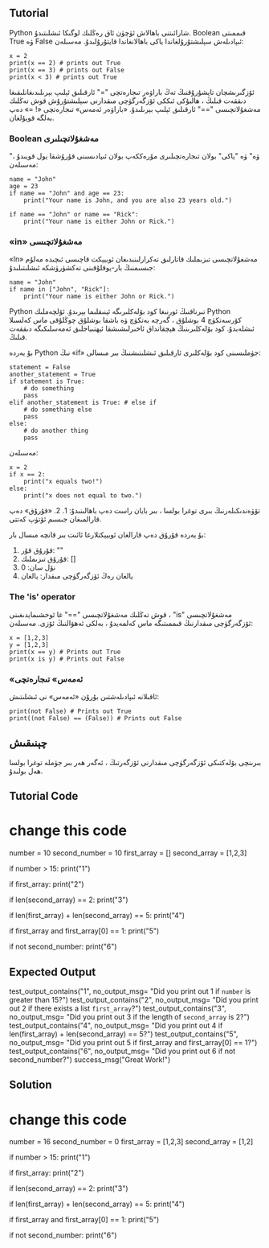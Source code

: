 Tutorial
--------

Python شارائىتنى باھالاش ئۈچۈن ئاق رەڭلىك لوگىكا ئىشلىتىدۇ. Boolean قىممىتى True ۋە False ئىپادىلەش سېلىشتۇرۇلغاندا ياكى باھالانغاندا قايتۇرۇلىدۇ. مەسىلەن:

    x = 2
    print(x == 2) # prints out True
    print(x == 3) # prints out False
    print(x < 3) # prints out True

ئۆزگىرىشچان تاپشۇرۇقنىڭ تەڭ باراۋەر تىجارەتچى "=" ئارقىلىق ئېلىپ بېرىلىدىغانلىقىغا دىققەت قىلىڭ ، ھالبۇكى ئىككى ئۆزگەرگۈچى مىقدارنى سېلىشتۇرۇش قوش تەڭلىك مەشغۇلاتچىسى "==" ئارقىلىق ئېلىپ بېرىلىدۇ. «باراۋەر ئەمەس» تىجارەتچى «! =» دەپ بەلگە قويۇلغان.

### Boolean مەشغۇلاتچىلىرى

"ۋە" ۋە "ياكى" بولان تىجارەتچىلىرى مۇرەككەپ بولان ئىپادىسىنى قۇرۇشقا يول قويىدۇ ، مەسىلەن:

    name = "John"
    age = 23
    if name == "John" and age == 23:
        print("Your name is John, and you are also 23 years old.")

    if name == "John" or name == "Rick":
        print("Your name is either John or Rick.")

### «in» مەشغۇلاتچىسى

«In» مەشغۇلاتچىسى تىزىملىك قاتارلىق تەكرارلىنىدىغان ئوبيېكت قاچىسى ئىچىدە مەلۇم جىسىمنىڭ بار-يوقلۇقىنى تەكشۈرۈشكە ئىشلىتىلىدۇ:

    name = "John"
    if name in ["John", "Rick"]:
        print("Your name is either John or Rick.")

Python تىرناقنىڭ ئورنىغا كود بۆلەكلىرىگە ئېنىقلىما بېرىدۇ. ئۆلچەملىك Python كۆرسەتكۈچ 4 بوشلۇق ، گەرچە بەتكۈچ ۋە باشقا بوشلۇق چوڭلۇقى ماس كەلسىلا ئىشلەيدۇ. كود بۆلەكلىرىنىڭ ھېچقانداق ئاخىرلىشىشقا ئېھتىياجلىق ئەمەسلىكىگە دىققەت قىلىڭ.

بۇ يەردە Python نىڭ «if» جۈملىسىنى كود بۆلەكلىرى ئارقىلىق ئىشلىتىشنىڭ بىر مىسالى:

    statement = False
    another_statement = True
    if statement is True:
        # do something
        pass
    elif another_statement is True: # else if
        # do something else
        pass
    else:
        # do another thing
        pass

مەسىلەن:

    x = 2
    if x == 2:
        print("x equals two!")
    else:
        print("x does not equal to two.")

تۆۋەندىكىلەرنىڭ بىرى توغرا بولسا ، بىر بايان راست دەپ باھالىنىدۇ:
1.
2. «قۇرۇق» دەپ قارالمىغان جىسىم ئۆتۈپ كەتتى.

بۇ يەردە قۇرۇق دەپ قارالغان ئوبيېكتلارغا ئائىت بىر قانچە مىسال بار:
1. قۇرۇق قۇر: ""
2. قۇرۇق تىزىملىك: []
3. نۆل سان: 0
4. يالغان رەڭ ئۆزگەرگۈچى مىقدار: يالغان

### The 'is' operator

قوش تەڭلىك مەشغۇلاتچىسى "==" غا ئوخشىمايدىغىنى ، "is" مەشغۇلاتچىسى ئۆزگەرگۈچى مىقدارنىڭ قىممىتىگە ماس كەلمەيدۇ ، بەلكى ئەھۋالنىڭ ئۆزى. مەسىلەن:

    x = [1,2,3]
    y = [1,2,3]
    print(x == y) # Prints out True
    print(x is y) # Prints out False

### «ئەمەس» تىجارەتچى

ئاقىلانە ئىپادىلەشتىن بۇرۇن «ئەمەس» نى ئىشلىتىش:

    print(not False) # Prints out True
    print((not False) == (False)) # Prints out False

چېنىقىش
--------

بىرىنچى بۆلەكتىكى ئۆزگەرگۈچى مىقدارنى ئۆزگەرتىڭ ، ئەگەر ھەر بىر جۈملە توغرا بولسا ھەل بولىدۇ.

Tutorial Code
-------------

# change this code
number = 10
second_number = 10
first_array = []
second_array = [1,2,3]

if number > 15:
    print("1")

if first_array:
    print("2")

if len(second_array) == 2:
    print("3")

if len(first_array) + len(second_array) == 5:
    print("4")

if first_array and first_array[0] == 1:
    print("5")

if not second_number:
    print("6")

Expected Output
---------------

test_output_contains("1", no_output_msg= "Did you print out 1 if `number` is greater than 15?")
test_output_contains("2", no_output_msg= "Did you print out 2 if there exists a list `first_array`?")
test_output_contains("3", no_output_msg= "Did you print out 3 if the length of `second_array` is 2?")
test_output_contains("4", no_output_msg= "Did you print out 4 if len(first_array) + len(second_array) == 5?")
test_output_contains("5", no_output_msg= "Did you print out 5 if first_array and first_array[0] == 1?")
test_output_contains("6", no_output_msg= "Did you print out 6 if not second_number?")
success_msg("Great Work!")

Solution
--------

# change this code
number = 16
second_number = 0
first_array = [1,2,3]
second_array = [1,2]

if number > 15:
    print("1")

if first_array:
    print("2")

if len(second_array) == 2:
    print("3")

if len(first_array) + len(second_array) == 5:
    print("4")

if first_array and first_array[0] == 1:
    print("5")

if not second_number:
    print("6")
